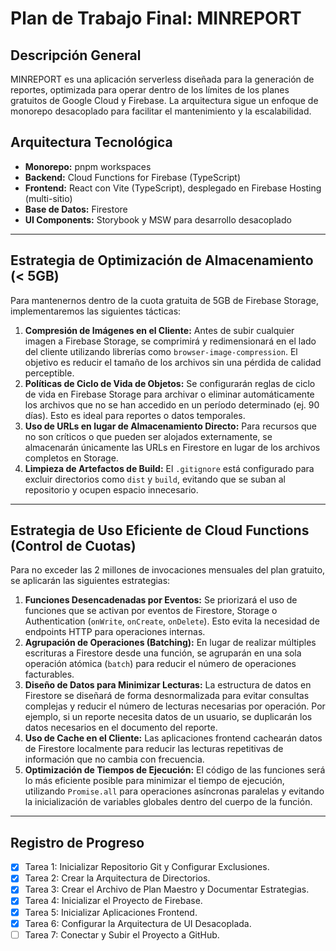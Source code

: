 # Plan de Trabajo Final: MINREPORT

## Descripción General
MINREPORT es una aplicación serverless diseñada para la generación de reportes, optimizada para operar dentro de los límites de los planes gratuitos de Google Cloud y Firebase. La arquitectura sigue un enfoque de monorepo desacoplado para facilitar el mantenimiento y la escalabilidad.

## Arquitectura Tecnológica
- **Monorepo:** pnpm workspaces
- **Backend:** Cloud Functions for Firebase (TypeScript)
- **Frontend:** React con Vite (TypeScript), desplegado en Firebase Hosting (multi-sitio)
- **Base de Datos:** Firestore
- **UI Components:** Storybook y MSW para desarrollo desacoplado

---

## Estrategia de Optimización de Almacenamiento (< 5GB)
Para mantenernos dentro de la cuota gratuita de 5GB de Firebase Storage, implementaremos las siguientes tácticas:

1.  **Compresión de Imágenes en el Cliente:** Antes de subir cualquier imagen a Firebase Storage, se comprimirá y redimensionará en el lado del cliente utilizando librerías como `browser-image-compression`. El objetivo es reducir el tamaño de los archivos sin una pérdida de calidad perceptible.
2.  **Políticas de Ciclo de Vida de Objetos:** Se configurarán reglas de ciclo de vida en Firebase Storage para archivar o eliminar automáticamente los archivos que no se han accedido en un período determinado (ej. 90 días). Esto es ideal para reportes o datos temporales.
3.  **Uso de URLs en lugar de Almacenamiento Directo:** Para recursos que no son críticos o que pueden ser alojados externamente, se almacenarán únicamente las URLs en Firestore en lugar de los archivos completos en Storage.
4.  **Limpieza de Artefactos de Build:** El `.gitignore` está configurado para excluir directorios como `dist` y `build`, evitando que se suban al repositorio y ocupen espacio innecesario.

---

## Estrategia de Uso Eficiente de Cloud Functions (Control de Cuotas)
Para no exceder las 2 millones de invocaciones mensuales del plan gratuito, se aplicarán las siguientes estrategias:

1.  **Funciones Desencadenadas por Eventos:** Se priorizará el uso de funciones que se activan por eventos de Firestore, Storage o Authentication (`onWrite`, `onCreate`, `onDelete`). Esto evita la necesidad de endpoints HTTP para operaciones internas.
2.  **Agrupación de Operaciones (Batching):** En lugar de realizar múltiples escrituras a Firestore desde una función, se agruparán en una sola operación atómica (`batch`) para reducir el número de operaciones facturables.
3.  **Diseño de Datos para Minimizar Lecturas:** La estructura de datos en Firestore se diseñará de forma desnormalizada para evitar consultas complejas y reducir el número de lecturas necesarias por operación. Por ejemplo, si un reporte necesita datos de un usuario, se duplicarán los datos necesarios en el documento del reporte.
4.  **Uso de Cache en el Cliente:** Las aplicaciones frontend cachearán datos de Firestore localmente para reducir las lecturas repetitivas de información que no cambia con frecuencia.
5.  **Optimización de Tiempos de Ejecución:** El código de las funciones será lo más eficiente posible para minimizar el tiempo de ejecución, utilizando `Promise.all` para operaciones asíncronas paralelas y evitando la inicialización de variables globales dentro del cuerpo de la función.

---

## Registro de Progreso
- [x] Tarea 1: Inicializar Repositorio Git y Configurar Exclusiones.
- [x] Tarea 2: Crear la Arquitectura de Directorios.
- [x] Tarea 3: Crear el Archivo de Plan Maestro y Documentar Estrategias.
- [x] Tarea 4: Inicializar el Proyecto de Firebase.
- [x] Tarea 5: Inicializar Aplicaciones Frontend.
- [x] Tarea 6: Configurar la Arquitectura de UI Desacoplada.
- [ ] Tarea 7: Conectar y Subir el Proyecto a GitHub.
